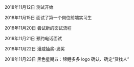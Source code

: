 2018年11月12日
测试开始

2018年11月15日
面试了第一个岗位前端实习生

2018年11月20日
尝试新的面试流程

2018年11月21日
预约电话面试

2018年11月22日
漫威抽奖-发奖

2018年11月23日
黑色星期五：锦鲤多多 logo 确认、确定“货找人”